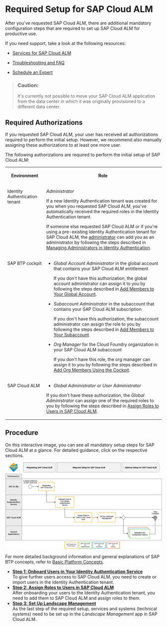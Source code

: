 <!-- loio80b2c30a8d194ae8aff496bcff057cf0 -->

# Required Setup for SAP Cloud ALM

After you've requested SAP Cloud ALM, there are additional mandatory configuration steps that are required to set up SAP Cloud ALM for productive use.

If you need support, take a look at the following resources:

-   [Services for SAP Cloud ALM](https://support.sap.com/en/alm/sap-cloud-alm/services-for-sap-cloud-alm.html)

-   [Troubleshooting and FAQ](../troubleshooting-and-faq-737bcf7.md)

-   [Schedule an Expert](https://me.sap.com/app/sae)


> ### Caution:  
> It's currently not possible to move your SAP Cloud ALM application from the data center in which it was originally provisioned to a different data center.



<a name="loio80b2c30a8d194ae8aff496bcff057cf0__section_rdm_3mt_r5b"/>

## Required Authorizations

If you requested SAP Cloud ALM, your user has received all authorizations required to perform the initial setup. However, we recommend also manually assigning these authorizations to at least one more user.

The following authorizations are required to perform the initial setup of SAP Cloud ALM:


<table>
<tr>
<th valign="top">

Environment



</th>
<th valign="top">

Role



</th>
</tr>
<tr>
<td valign="top">

Identity Authentication tenant



</td>
<td valign="top">

*Administrator*

If a new Identity Authentication tenant was created for you when you requested SAP Cloud ALM, you've automatically received the required roles in the Identity Authentication tenant.

If someone else requested SAP Cloud ALM or if you're using a pre-existing Identity Authentication tenant for SAP Cloud ALM, the [administrator](https://iamtenants.accounts.cloud.sap/) can add you as an administrator by following the steps described in [Managing Administrators in Identity Authentication](https://help.sap.com/docs/IDENTITY_AUTHENTICATION/6d6d63354d1242d185ab4830fc04feb1/786eea2e06fa4bef84d914a7c319d74c.html).



</td>
</tr>
<tr>
<td valign="top">

SAP BTP cockpit



</td>
<td valign="top">

-   *Global Account Administrator* in the global account that contains your SAP Cloud ALM entitlement

    If you don't have this authorization, the global account administrator can assign it to you by following the steps described in [Add Members to Your Global Account](https://help.sap.com/viewer/65de2977205c403bbc107264b8eccf4b/LATEST/en-US/4a0491330a164f5a873fa630c7f45f06.html).

-   *Subaccount Administrator* in the subaccount that contains your SAP Cloud ALM subscription

    If you don't have this authorization, the subaccount administrator can assign the role to you by following the steps described in [Add Members to Your Subaccount](https://help.sap.com/viewer/65de2977205c403bbc107264b8eccf4b/LATEST/en-US/1e1b7b60bb1b4764a2d4bb96bd73182d.html).

-   *Org Manager* for the Cloud Foundry organization in your SAP Cloud ALM subaccount

    If you don't have this role, the org manager can assign it to you by following the steps described in [Add Org Members Using the Cockpit](https://help.sap.com/viewer/65de2977205c403bbc107264b8eccf4b/LATEST/en-US/a4eeaf179ee646b99558f27c0bae7b3e.html).




</td>
</tr>
<tr>
<td valign="top">

SAP Cloud ALM



</td>
<td valign="top">

-   *Global Administrator* or *User Administrator*


If you don't have these authorization, the *Global Administrator* can assign one of the required roles to you by following the steps described in [Assign Roles to Users in SAP Cloud ALM](https://help.sap.com/docs/CloudALM/08879d094f3b4de3ac67832f4a56a6de/7304b17f3aac4ebaa24c5c6a3a8e236e.html).



</td>
</tr>
</table>



<a name="loio80b2c30a8d194ae8aff496bcff057cf0__section_hjw_gmt_r5b"/>

## Procedure

On this interactive image, you can see all mandatory setup steps for SAP Cloud ALM at a glance. For detailed guidance, click on the respective sections.

![](images/Image_Map_Required_Setup_for_SAP_Cloud_ALM_d4f9ce5.png)



For more detailed background information and general explanations of SAP BTP concepts, refer to [Basic Platform Concepts](https://help.sap.com/viewer/df50977d8bfa4c9a8a063ddb37113c43/Cloud/en-US/38ecf59cdda64150a102cfaa62d5faab.html).

-   **[Step 1: Onboard Users in Your Identity Authentication Service](step-1-onboard-users-in-your-identity-authentication-service-f2a8a8c.md "To give further users access to SAP Cloud ALM, you need to create or import users in the
		Identity Authentication tenant.")**  
To give further users access to SAP Cloud ALM, you need to create or import users in the Identity Authentication tenant.
-   **[Step 2: Assign Roles to Users in SAP Cloud ALM](step-2-assign-roles-to-users-in-sap-cloud-alm-7304b17.md "After onboarding your users to the Identity Authentication tenant, you need to add them
		to SAP Cloud ALM and assign roles to them.")**  
After onboarding your users to the Identity Authentication tenant, you need to add them to SAP Cloud ALM and assign roles to them.
-   **[Step 3: Set Up Landscape Management](step-3-set-up-landscape-management-23f1c49.md "As the last step of the required setup, services and systems (technical systems) need to
		be set up in the Landscape Management app in SAP Cloud
		ALM.")**  
As the last step of the required setup, services and systems \(technical systems\) need to be set up in the *Landscape Management* app in SAP Cloud ALM.

